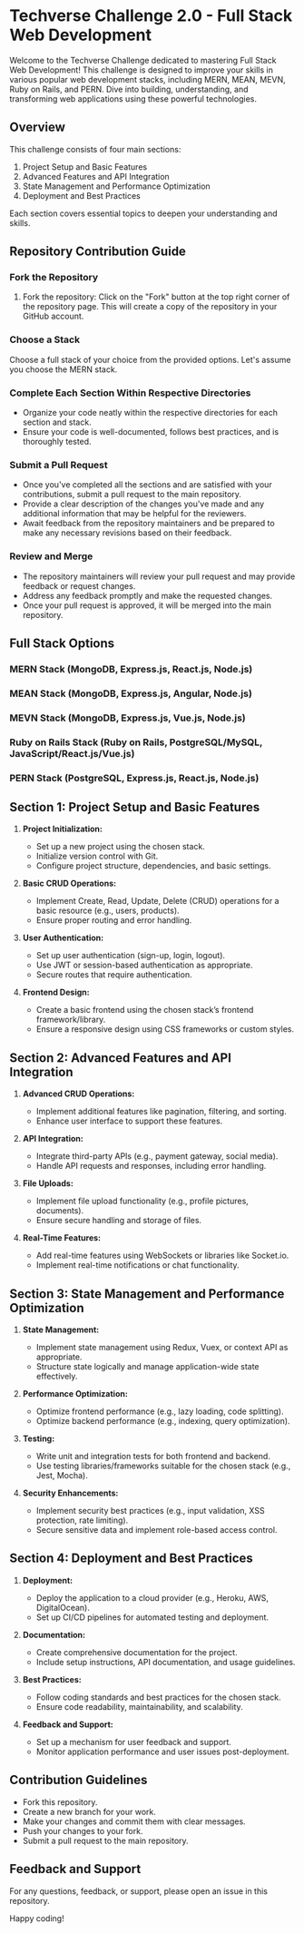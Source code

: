 # Techverse Challenge 2.0 - Full Stack Web Development

Welcome to the Techverse Challenge dedicated to mastering Full Stack Web Development! This challenge is designed to improve your skills in various popular web development stacks, including MERN, MEAN, MEVN, Ruby on Rails, and PERN. Dive into building, understanding, and transforming web applications using these powerful technologies.

## Overview

This challenge consists of four main sections:

1. Project Setup and Basic Features
2. Advanced Features and API Integration
3. State Management and Performance Optimization
4. Deployment and Best Practices

Each section covers essential topics to deepen your understanding and skills.

## Repository Contribution Guide

### Fork the Repository

1. Fork the repository: Click on the "Fork" button at the top right corner of the repository page. This will create a copy of the repository in your GitHub account.

### Choose a Stack

Choose a full stack of your choice from the provided options. Let's assume you choose the MERN stack.

### Complete Each Section Within Respective Directories

- Organize your code neatly within the respective directories for each section and stack.
- Ensure your code is well-documented, follows best practices, and is thoroughly tested.

### Submit a Pull Request

- Once you've completed all the sections and are satisfied with your contributions, submit a pull request to the main repository.
- Provide a clear description of the changes you've made and any additional information that may be helpful for the reviewers.
- Await feedback from the repository maintainers and be prepared to make any necessary revisions based on their feedback.

### Review and Merge

- The repository maintainers will review your pull request and may provide feedback or request changes.
- Address any feedback promptly and make the requested changes.
- Once your pull request is approved, it will be merged into the main repository.

## Full Stack Options

### MERN Stack (MongoDB, Express.js, React.js, Node.js)

### MEAN Stack (MongoDB, Express.js, Angular, Node.js)

### MEVN Stack (MongoDB, Express.js, Vue.js, Node.js)

### Ruby on Rails Stack (Ruby on Rails, PostgreSQL/MySQL, JavaScript/React.js/Vue.js)

### PERN Stack (PostgreSQL, Express.js, React.js, Node.js)

## Section 1: Project Setup and Basic Features

1. **Project Initialization:**
   - Set up a new project using the chosen stack.
   - Initialize version control with Git.
   - Configure project structure, dependencies, and basic settings.

2. **Basic CRUD Operations:**
   - Implement Create, Read, Update, Delete (CRUD) operations for a basic resource (e.g., users, products).
   - Ensure proper routing and error handling.

3. **User Authentication:**
   - Set up user authentication (sign-up, login, logout).
   - Use JWT or session-based authentication as appropriate.
   - Secure routes that require authentication.

4. **Frontend Design:**
   - Create a basic frontend using the chosen stack’s frontend framework/library.
   - Ensure a responsive design using CSS frameworks or custom styles.

## Section 2: Advanced Features and API Integration

1. **Advanced CRUD Operations:**
   - Implement additional features like pagination, filtering, and sorting.
   - Enhance user interface to support these features.

2. **API Integration:**
   - Integrate third-party APIs (e.g., payment gateway, social media).
   - Handle API requests and responses, including error handling.

3. **File Uploads:**
   - Implement file upload functionality (e.g., profile pictures, documents).
   - Ensure secure handling and storage of files.

4. **Real-Time Features:**
   - Add real-time features using WebSockets or libraries like Socket.io.
   - Implement real-time notifications or chat functionality.

## Section 3: State Management and Performance Optimization

1. **State Management:**
   - Implement state management using Redux, Vuex, or context API as appropriate.
   - Structure state logically and manage application-wide state effectively.

2. **Performance Optimization:**
   - Optimize frontend performance (e.g., lazy loading, code splitting).
   - Optimize backend performance (e.g., indexing, query optimization).

3. **Testing:**
   - Write unit and integration tests for both frontend and backend.
   - Use testing libraries/frameworks suitable for the chosen stack (e.g., Jest, Mocha).

4. **Security Enhancements:**
   - Implement security best practices (e.g., input validation, XSS protection, rate limiting).
   - Secure sensitive data and implement role-based access control.

## Section 4: Deployment and Best Practices

1. **Deployment:**
   - Deploy the application to a cloud provider (e.g., Heroku, AWS, DigitalOcean).
   - Set up CI/CD pipelines for automated testing and deployment.

2. **Documentation:**
   - Create comprehensive documentation for the project.
   - Include setup instructions, API documentation, and usage guidelines.

3. **Best Practices:**
   - Follow coding standards and best practices for the chosen stack.
   - Ensure code readability, maintainability, and scalability.

4. **Feedback and Support:**
   - Set up a mechanism for user feedback and support.
   - Monitor application performance and user issues post-deployment.

## Contribution Guidelines

- Fork this repository.
- Create a new branch for your work.
- Make your changes and commit them with clear messages.
- Push your changes to your fork.
- Submit a pull request to the main repository.

## Feedback and Support

For any questions, feedback, or support, please open an issue in this repository.

Happy coding!
